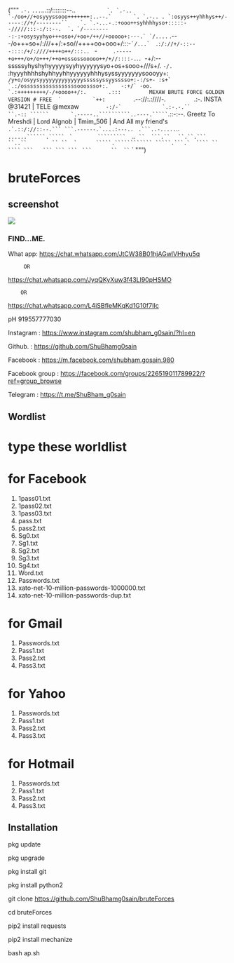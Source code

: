 ("""
 `.-.`         `...`...::/::::::::--..```          `.
 `.-..     `-/oo+//+osyyyssooo+++++++:..--.`       `.
 `.-.. . `:osyys++yhhhys++/-----://+/--------``    `.
 `.-...-.:+ooo++syhhhhyso+:::::--/////:::-:/::--.  `.
`/---------:-:+osysyyhyo+++oso+/+oo+/++//+ooooo+:---.`
`/....```  .---/o+++so+/:///++/:+so//++++oo+ooo+/:::-``
`/...`   ``.```:/://+/-::---::::/+/:////++++o++/:::..``` `
`-`     .-----+o+++/o+/o+++/++o+ossossooooo++/+//::::-.`.`.
       `-+/:--sssssyhyshyhyyyyysyyhyyyyyysyo+os+sooo+///s+/.
       `-/.` :hyyyhhhhshyhhyyhhyyyyyyhhhysyssyyyyyyysoooyy+:
        ``   /y+o/osyysyyyyyyyyyyyyyysssssyssyysssso+:-:/s+-
             :s+`  `.:/osssssssssssssssssooossso+:.`   -:+/`
             -oo.      `.:+++++++++/-/+oooo++/:.       .:::         MEXAW BRUTE FORCE GOLDEN VERSION # FREE 
  `          `++:          ``.--://:.:////-.`         `.:-.         INSTA  @31421 | TELE @mexaw
  ```         -:/-`             `.:-.-.``           ``.-::
  ``````       `.-----..``````````..----.````` ```.::-:--.          Greetz To Mreshdi | Lord Algnob | Tmim_506 |  And All my friend's
  ``````         .`.::/://::--.``` ```.------.`....:---..
  ``````      ` .```..-.....`..``  `` `......``````.`````
  ` `` `        `````````   ``..`  ``  ```.``
    `           ````````   ``.``.```   ``..``        ``
                 ``  `      `````.````````````
                            `````.```.`  ````
                            `` ````````   `
                            ```` ``` `
                             ``` ```  `  ```
                             ``` ```  `  ``
                             ``` ``      `
                              `       `
                              `      ``
                              ``  `  ``  ``
                                  `   `
""")

# bruteForces

## screenshot
![ ](https://raw.githubusercontent.com/ShuBhamg0sain/bruteForces/main/Screenshot_20201020_214357.jpg)

### FIND...ME.


What app:
https://chat.whatsapp.com/JtCW38B01hjAGwlVHhyu5q

         OR

https://chat.whatsapp.com/JyqQKyXuw3f43Ll90pHSMO

        OR

https://chat.whatsapp.com/L4iSBfleMKqKd1G10f7IIc



pH  919557777030

Instagram : https://www.instagram.com/shubham_g0sain/?hl=en

Github.   : https://github.com/ShuBhamg0sain

Facebook  : https://m.facebook.com/shubham.gosain.980

Facebook group : https://facebook.com/groups/226519011789922/?ref=group_browse

Telegram :
https://t.me/ShuBham_g0sain


## Wordlist
# type these worldlist
 # for Facebook
 1. 1pass01.txt
 2. 1pass02.txt
 3. 1pass03.txt
 4. pass.txt
 5. pass2.txt
 6. Sg0.txt
 7. Sg1.txt
 8. Sg2.txt
 9. Sg3.txt
10. Sg4.txt
11. Word.txt
12. Passwords.txt
13. xato-net-10-million-passwords-1000000.txt
14. xato-net-10-million-passwords-dup.txt

 # for Gmail
 1. Passwords.txt
 2. Pass1.txt
 3. Pass2.txt
 4. Pass3.txt
 
 # for Yahoo
 1. Passwords.txt
 2. Pass1.txt
 3. Pass2.txt
 4. Pass3.txt
 
 # for Hotmail
 1. Passwords.txt
 2. Pass1.txt
 3. Pass2.txt
 4. Pass3.txt


## Installation

pkg update

pkg upgrade

pkg install git

pkg install python2

git clone https://github.com/ShuBhamg0sain/bruteForces

cd bruteForces

pip2 install requests

pip2 install mechanize

bash ap.sh
